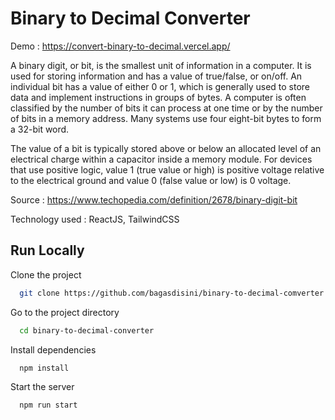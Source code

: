 
# Binary to Decimal Converter

Demo : https://convert-binary-to-decimal.vercel.app/

A binary digit, or bit, is the smallest unit of information in a computer. It is used for storing information and has a value of true/false, or on/off. An individual bit has a value of either 0 or 1, which is generally used to store data and implement instructions in groups of bytes. A computer is often classified by the number of bits it can process at one time or by the number of bits in a memory address. Many systems use four eight-bit bytes to form a 32-bit word.

The value of a bit is typically stored above or below an allocated level of an electrical charge within a capacitor inside a memory module. For devices that use positive logic, value 1 (true value or high) is positive voltage relative to the electrical ground and value 0 (false value or low) is 0 voltage.

Source : https://www.techopedia.com/definition/2678/binary-digit-bit

Technology used : ReactJS, TailwindCSS

## Run Locally

Clone the project

```bash
  git clone https://github.com/bagasdisini/binary-to-decimal-comverter.git
```

Go to the project directory

```bash
  cd binary-to-decimal-converter
```

Install dependencies

```bash
  npm install
```

Start the server

```bash
  npm run start
```

